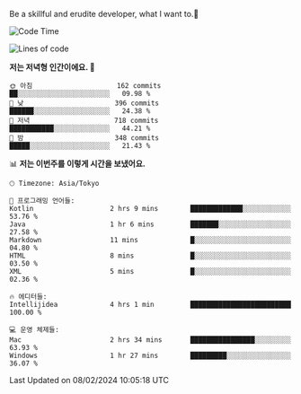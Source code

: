 Be a skillful and erudite developer, what I want to.👶

<!--START_SECTION:waka-->
![Code Time](http://img.shields.io/badge/Code%20Time-429%20hrs%2058%20mins-blue)

![Lines of code](https://img.shields.io/badge/%EC%A0%80%EB%8A%94%20%EC%97%AC%ED%83%9C%EA%B9%8C%EC%A7%80%20-756.5%20thousand%20%EC%A4%84%EC%9D%98%20%EC%BD%94%EB%93%9C%EB%A5%BC%20%EC%9E%91%EC%84%B1%ED%96%88%EC%96%B4%EC%9A%94.-blue)

**저는 저녁형 인간이에요. 🦉** 

```text
🌞 아침                     162 commits         ██░░░░░░░░░░░░░░░░░░░░░░░   09.98 % 
🌆 낮　                     396 commits         ██████░░░░░░░░░░░░░░░░░░░   24.38 % 
🌃 저녁                     718 commits         ███████████░░░░░░░░░░░░░░   44.21 % 
🌙 밤　                     348 commits         █████░░░░░░░░░░░░░░░░░░░░   21.43 % 
```


📊 **저는 이번주를 이렇게 시간을 보냈어요.** 

```text
🕑︎ Timezone: Asia/Tokyo

💬 프로그래밍 언어들: 
Kotlin                   2 hrs 9 mins        █████████████░░░░░░░░░░░░   53.76 % 
Java                     1 hr 6 mins         ███████░░░░░░░░░░░░░░░░░░   27.58 % 
Markdown                 11 mins             █░░░░░░░░░░░░░░░░░░░░░░░░   04.80 % 
HTML                     8 mins              █░░░░░░░░░░░░░░░░░░░░░░░░   03.50 % 
XML                      5 mins              █░░░░░░░░░░░░░░░░░░░░░░░░   02.36 % 

🔥 에디터들: 
Intellijidea             4 hrs 1 min         █████████████████████████   100.00 % 

💻 운영 체제들: 
Mac                      2 hrs 34 mins       ████████████████░░░░░░░░░   63.93 % 
Windows                  1 hr 27 mins        █████████░░░░░░░░░░░░░░░░   36.07 % 
```


 Last Updated on 08/02/2024 10:05:18 UTC
<!--END_SECTION:waka-->
